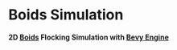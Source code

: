 # Boids Simulation
**2D [Boids](https://en.wikipedia.org/wiki/Boids) Flocking Simulation with [Bevy Engine](https://bevyengine.org)**

